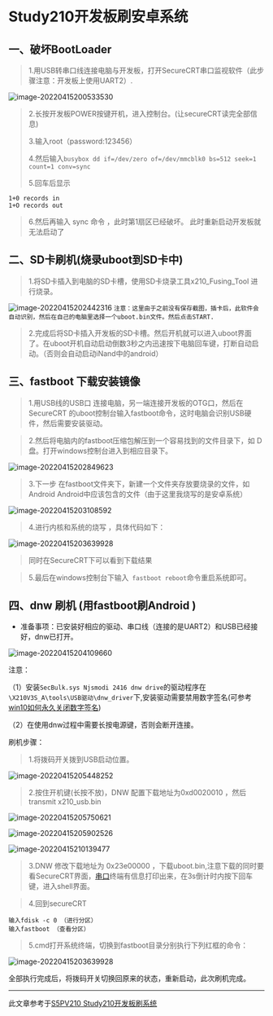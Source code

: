 # Study210开发板刷安卓系统

## 一、破坏BootLoader

> 1.用USB转串口线连接电脑与开发板，打开SecureCRT串口监视软件（此步骤注意：开发板上使用UART2）.

![image-20220415200533530](C:\Users\ASUS\AppData\Roaming\Typora\typora-user-images\image-20220415200533530.png)

> 2.长按开发板POWER按键开机，进入控制台。(让secureCRT读完全部信息)
>
> 3.输入root（password:123456）
>
> 4.然后输入`busybox dd if=/dev/zero of=/dev/mmcblk0 bs=512 seek=1 count=1 conv=sync`
> 
> 5.回车后显示
```
1+0 records in
1+O records out
```

> 6.然后再输入 sync 命令 ，此时第1扇区已经破坏。
>  此时重新启动开发板就无法启动了
>  
## 二、SD卡刷机(烧录uboot到SD卡中)

> 1.将SD卡插入到电脑的SD卡槽，使用SD卡烧录工具x210_Fusing_Tool 进行烧录。

![image-20220415202442316](C:\Users\ASUS\AppData\Roaming\Typora\typora-user-images\image-20220415202442316.png)
`注意：这里由于之前没有保存截图，插卡后，此软件会自动识别，然后在自己的电脑里选择一个uboot.bin文件。然后点击START.`

> 2.完成后将SD卡插入开发板的SD卡槽。然后开机就可以进入uboot界面了。在uboot开机自动启动倒数3秒之内迅速按下电脑回车键，打断自动启动。（否则会自动启动iNand中的android）
## 三、fastboot 下载安装镜像
> 1.用USB线的USB口 连接电脑，另一端连接开发板的OTG口，然后在SecureCRT 的uboot控制台输入fastboot命令，这时电脑会识别USB硬件，然后需要安装驱动。

> 2.然后将电脑内的fastboot压缩包解压到一个容易找到的文件目录下，如 D盘。打开windows控制台进入到相应目录下。

![image-20220415202849623](C:\Users\ASUS\AppData\Roaming\Typora\typora-user-images\image-20220415202849623.png)

> 3.下一步 在fastboot文件夹下，新建一个文件夹存放要烧录的文件，如Android
> Android中应该包含的文件（由于这里我烧写的是安卓系统）

![image-20220415203108592](C:\Users\ASUS\AppData\Roaming\Typora\typora-user-images\image-20220415203108592.png)



> 4.进行内核和系统的烧写 ，具体代码如下：

![image-20220415203639928](C:\Users\ASUS\AppData\Roaming\Typora\typora-user-images\image-20220415203639928.png)

> 同时在SecureCRT下可以看到下载结果



> 5.最后在windows控制台下输入` fastboot reboot`命令重启系统即可。

## 四、**dnw 刷机** (用fastboot刷Android )

- 准备事项：已安装好相应的驱动、串口线（连接的是UART2）和USB已经接好，dnw已打开。

![image-20220415204109660](C:\Users\ASUS\AppData\Roaming\Typora\typora-user-images\image-20220415204109660.png)

注意：

（1）安装`SecBulk.sys Njsmodi 2416 dnw drive`的驱动程序在`\X210V3S_A\tools\USB驱动\dnw_driver`下,安装驱动需要禁用数字签名(可参考[win10如何永久关闭数字签名](https://blog.csdn.net/m0_37182543/article/details/80541418?ops_request_misc=%257B%2522request%255Fid%2522%253A%2522165002148616780271549615%2522%252C%2522scm%2522%253A%252220140713.130102334.pc%255Fall.%2522%257D&request_id=165002148616780271549615&biz_id=0&utm_medium=distribute.pc_search_result.none-task-blog-2~all~first_rank_ecpm_v1~rank_v31_ecpm-1-80541418.142^v9^pc_search_result_cache,157^v4^control&utm_term=Windows%E7%A6%81%E7%94%A8%E6%95%B0%E5%AD%97%E7%AD%BE%E5%90%8D&spm=1018.2226.3001.4187))

（2）在使用dnw过程中需要长按电源键，否则会断开连接。

刷机步骤：

> 1.将拨码开关拨到USB启动位置。

![image-20220415205448252](C:\Users\ASUS\AppData\Roaming\Typora\typora-user-images\image-20220415205448252.png)

> 2.按住开机键(长按不放)，DNW 配置下载地址为0xd0020010 ，然后transmit x210_usb.bin

![image-20220415205750621](C:\Users\ASUS\AppData\Roaming\Typora\typora-user-images\image-20220415205750621.png)

![image-20220415205902526](C:\Users\ASUS\AppData\Roaming\Typora\typora-user-images\image-20220415205902526.png)



![image-20220415210139477](C:\Users\ASUS\AppData\Roaming\Typora\typora-user-images\image-20220415210139477.png)

> 3.DNW 修改下载地址为 0x23e00000 ，下载uboot.bin,注意下载的同时要看SecureCRT界面，[串口](https://so.csdn.net/so/search?q=串口&spm=1001.2101.3001.7020)终端有信息打印出来，在3s倒计时内按下回车键，进入shell界面。

> 4.回到secureCRT

```
输入fdisk -c 0 （进行分区）
输入fastboot （查看分区）
```
> 5.cmd打开系统终端，切换到fastboot目录分别执行下列红框的命令：

![image-20220415203639928](C:\Users\ASUS\AppData\Roaming\Typora\typora-user-images\image-20220415203639928.png)

全部执行完成后，将拨码开关切换回原来的状态，重新启动，此次刷机完成。

---

此文章参考于[S5PV210 Study210开发板刷系统](https://blog.csdn.net/madao1234/article/details/101104872)